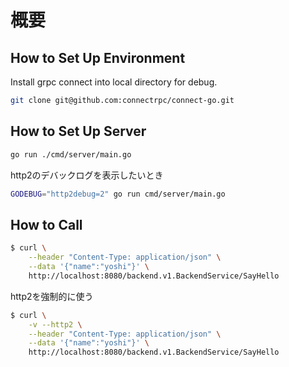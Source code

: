 # 概要

## How to Set Up Environment

Install grpc connect into local directory for debug.

```sh
git clone git@github.com:connectrpc/connect-go.git
```

## How to Set Up Server

```sh
go run ./cmd/server/main.go
```

http2のデバックログを表示したいとき

```sh
GODEBUG="http2debug=2" go run cmd/server/main.go
```

## How to Call

```sh
$ curl \
    --header "Content-Type: application/json" \
    --data '{"name":"yoshi"}' \
    http://localhost:8080/backend.v1.BackendService/SayHello
```

http2を強制的に使う

```sh
$ curl \
    -v --http2 \
    --header "Content-Type: application/json" \
    --data '{"name":"yoshi"}' \
    http://localhost:8080/backend.v1.BackendService/SayHello
```
